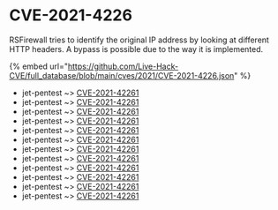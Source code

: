 # CVE-2021-4226

RSFirewall tries to identify the original IP address by looking at different HTTP headers. A bypass is possible due to the way it is implemented.

{% embed url="https://github.com/Live-Hack-CVE/full_database/blob/main/cves/2021/CVE-2021-4226.json" %}


* jet-pentest ~> [CVE-2021-42261](https://www.alice-snow.ru/2021/database/cve-2021-4226/cve-2021-42261-jet-pentest)
* jet-pentest ~> [CVE-2021-42261](https://www.alice-snow.ru/2021/database/cve-2021-4226/cve-2021-42261-jet-pentest)
* jet-pentest ~> [CVE-2021-42261](https://www.alice-snow.ru/2021/database/cve-2021-4226/cve-2021-42261-jet-pentest)
* jet-pentest ~> [CVE-2021-42261](https://www.alice-snow.ru/2021/database/cve-2021-4226/cve-2021-42261-jet-pentest)
* jet-pentest ~> [CVE-2021-42261](https://www.alice-snow.ru/2021/database/cve-2021-4226/cve-2021-42261-jet-pentest)
* jet-pentest ~> [CVE-2021-42261](https://www.alice-snow.ru/2021/database/cve-2021-4226/cve-2021-42261-jet-pentest)
* jet-pentest ~> [CVE-2021-42261](https://www.alice-snow.ru/2021/database/cve-2021-4226/cve-2021-42261-jet-pentest)
* jet-pentest ~> [CVE-2021-42261](https://www.alice-snow.ru/2021/database/cve-2021-4226/cve-2021-42261-jet-pentest)
* jet-pentest ~> [CVE-2021-42261](https://www.alice-snow.ru/2021/database/cve-2021-4226/cve-2021-42261-jet-pentest)
* jet-pentest ~> [CVE-2021-42261](https://www.alice-snow.ru/2021/database/cve-2021-4226/cve-2021-42261-jet-pentest)
* jet-pentest ~> [CVE-2021-42261](https://www.alice-snow.ru/2021/database/cve-2021-4226/cve-2021-42261-jet-pentest)
* jet-pentest ~> [CVE-2021-42261](https://www.alice-snow.ru/2021/database/cve-2021-4226/cve-2021-42261-jet-pentest)